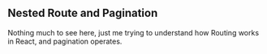 ## Nested Route and Pagination 

Nothing much to see here, just me trying to understand how Routing works in React, and pagination operates. 
